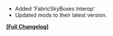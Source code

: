 




- Added 'FabricSkyBoxes Interop'
- Updated mods to their latest version.


**[[Full Changelog]](https://wiki.crismpack.net/modpacks/breakneck-optimized/changelog/1.20/1.20.6#v3.6.4)**